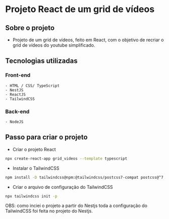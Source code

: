 # Projeto React de um grid de vídeos

## Sobre o projeto

- Projeto de um grid de vídeos, feito em React, com o objetivo de recriar o grid de vídeos do youtube simplificado. 

## Tecnologias utilizadas

### Front-end

    - HTML / CSS/ TypeScript
    - NestJS
    - ReactJS
    - TailwindCSS

### Back-end

    - NodeJS

## Passo para criar o projeto

- Criar o projeto React

```bash
npx create-react-app grid_videos --template typescript
```

- Instalar o TailwindCSS

```bash
npm install -D tailwindcss@npm:@tailwindcss/postcss7-compat postcss@^7 autoprefixer@^9
```

- Criar o arquivo de configuração do TailwindCSS

```bash
npx tailwindcss init -p
```

OBS: como inciei o projeto a partir do Nestjs toda a configuração do TailwindCSS foi feita no projeto do Nestjs.
